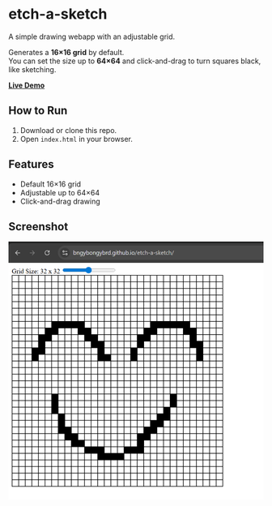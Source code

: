 # etch-a-sketch

A simple drawing webapp with an adjustable grid.

Generates a **16×16 grid** by default.  
You can set the size up to **64×64** and click-and-drag to turn squares black, like sketching.

[**Live Demo**](https://bngybongybrd.github.io/etch-a-sketch/)

## How to Run
1. Download or clone this repo.
2. Open `index.html` in your browser.

## Features
- Default 16×16 grid
- Adjustable up to 64×64
- Click-and-drag drawing

## Screenshot
![Screenshot](images/Screenshot.png)
